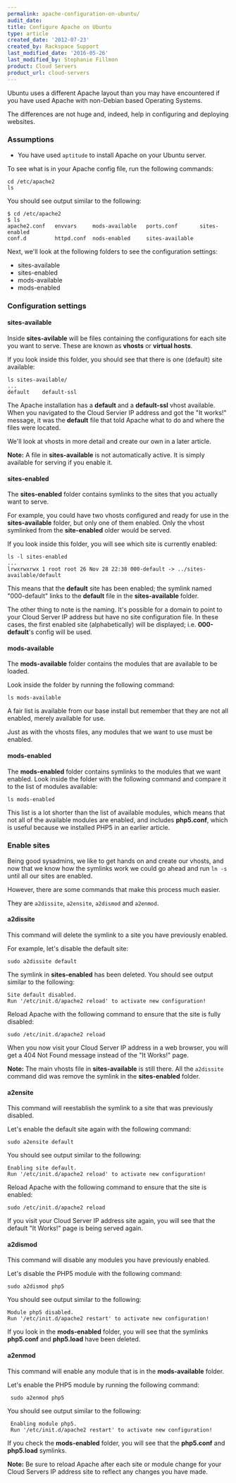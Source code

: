 ```yaml
---
permalink: apache-configuration-on-ubuntu/
audit_date:
title: Configure Apache on Ubuntu
type: article
created_date: '2012-07-23'
created_by: Rackspace Support
last_modified_date: '2016-05-26'
last_modified_by: Stephanie Fillmon
product: Cloud Servers
product_url: cloud-servers
---
```


Ubuntu uses a different Apache layout than you may have encountered if you have used Apache
with non-Debian based Operating Systems.

The differences are not huge and, indeed, help in configuring and deploying websites.

### Assumptions

-  You have used `aptitude` to install Apache on your Ubuntu server.

To see what is in your Apache config file, run the following commands:

    cd /etc/apache2
    ls

You should see output similar to the following:

    $ cd /etc/apache2
    $ ls
    apache2.conf   envvars     mods-available   ports.conf       sites-enabled
    conf.d         httpd.conf  nods-enabled     sites-available

Next, we'll look at the following folders to see the configuration settings:

-  sites-available
-  sites-enabled
-  mods-available
-  mods-enabled

### Configuration settings

#### sites-available

Inside **sites-avilable** will be files containing the configurations for each site you
want to serve. These are known as **vhosts** or **virtual hosts**.

If you look inside this folder, you should see that there is one (default) site available:

    ls sites-available/
    ...
    default    default-ssl

The Apache installation has a **default** and a **default-ssl** vhost available. When you
navigated to the Cloud Servier IP address and got the "It works!" message, it was the
**default** file that told Apache what to do and where the files were located.

We'll look at vhosts in more detail and create our own in a later article.

**Note:** A file in **sites-available** is not automatically active. It is simply available
for serving if you enable it.

#### sites-enabled

The **sites-enabled** folder contains symlinks to the sites that you actually want to serve.

For example, you could have two vhosts configured and ready for use in the **sites-available**
folder, but only one of them enabled. Only the vhost symlinked from the **site-enabled**
older would be served.

If you look inside this folder, you will see which site is currently enabled:

    ls -l sites-enabled
    ...
    lrwxrwxrwx 1 root root 26 Nov 28 22:38 000-default -> ../sites-available/default

This means that the **default** site has been enabled; the symlink named "000-default"
links to the **default** file in the **sites-available** folder.

The other thing to note is the naming. It's possible for a domain to point to your Cloud
Server IP address but have no site configuration file. In these cases, the first enabled
site (alphabetically) will be displayed; i.e. **000-default**'s config will be used.

#### mods-available

The **mods-available** folder contains the modules that are available to be loaded.

Look inside the folder by running the following command:

    ls mods-available

A fair list is available from our base install but remember that they are not all enabled,
 merely available for use.

Just as with the vhosts files, any modules that we want to use must be enabled.

#### mods-enabled

The **mods-enabled** folder contains symlinks to the modules that we want enabled. Look
inside the folder with the following command and compare it to the list of modules available:

    ls mods-enabled

This list is a lot shorter than the list of available modules, which means that not all of
the available modules are enabled, and includes **php5.conf**, which is useful because we
installed PHP5 in an earlier article.

### Enable sites

Being good sysadmins, we like to get hands on and create our vhosts, and now that we know
how the symlinks work we could go ahead and run `ln -s` until all our sites are enabled.

However, there are some commands that make this process much easier.

They are `a2dissite`, `a2ensite`, `a2dismod` and `a2enmod`.

#### a2dissite

This command will delete the symlink to a site you have previously enabled.

For example, let's disable the default site:

    sudo a2dissite default

The symlink in **sites-enabled** has been deleted. You should see output similar to the following:

    Site default disabled.
    Run '/etc/init.d/apache2 reload' to activate new configuration!

Reload Apache with the following command to ensure that the site is fully disabled:

    sudo /etc/init.d/apache2 reload

When you now visit your Cloud Server IP address in a web browser, you will get a 404 Not
Found message instead of the "It Works!" page.

**Note:** The main vhosts file in **sites-available** is still there. All the `a2dissite`
command did was remove the symlink in the **sites-enabled** folder.

#### a2ensite

This command will reestablish the symlink to a site that was previously disabled.

Let's enable the default site again with the following command:

    sudo a2ensite default

You should see output similar to the following:

    Enabling site default.
    Run '/etc/init.d/apache2 reload' to activate new configuration!

Reload Apache with the following command to ensure that the site is enabled:

    sudo /etc/init.d/apache2 reload

If you visit your Cloud Server IP address site again, you will see that the default
"It Works!" page is being served again.

#### a2dismod

This command will disable any modules you have previously enabled.

Let's disable the PHP5 module with the following command:

    sudo a2dismod php5

You should see output similar to the following:

    Module php5 disabled.
    Run '/etc/init.d/apache2 restart' to activate new configuration!

If you look in the **mods-enabled** folder, you will see that the symlinks **php5.conf**
and **php5.load** have been deleted.

#### a2enmod

This command will enable any module that is in the **mods-available** folder.

Let's enable the PHP5 module by running the following command:

     sudo a2enmod php5

You should see output similar to the following:

     Enabling module php5.
     Run '/etc/init.d/apache2 restart' to activate new configuration!

If you check the **mods-enabled** folder, you will see that the **php5.conf** and
**php5.load** symlinks.

**Note:** Be sure to reload Apache after each site or module change for your Cloud Servers
IP address site to reflect any changes you have made.
